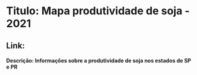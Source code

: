 # Titulo: Mapa produtividade de soja - 2021
## Link:
#### Descrição: Informações sobre a produtividade de soja nos estados de SP e PR
